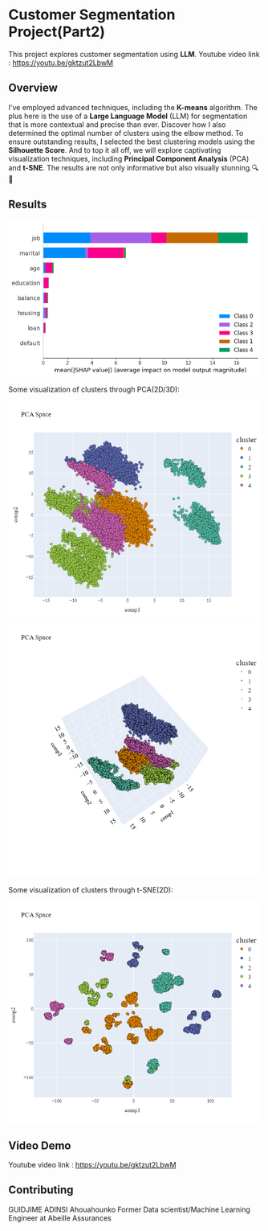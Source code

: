 # Customer Segmentation Project(Part2)

This project explores customer segmentation using **LLM**.
Youtube video link : https://youtu.be/gktzut2LbwM

## Overview

I've employed advanced techniques, including the **K-means** algorithm. The plus here is the use of a **Large Language Model** (LLM) for segmentation 
that is more contextual and precise than ever. Discover how I also determined the optimal number of clusters using the elbow method. 
To ensure outstanding results, I selected the best clustering models using the **Silhouette Score**. And to top it all off, we will explore 
captivating visualization techniques, including **Principal Component Analysis** (PCA) and **t-SNE**. The results are not only informative but also visually stunning.🔍🎯

## Results

![Clusters](cluster.png)

Some visualization of clusters through PCA(2D/3D): 

![PCA 2D](pca_2d.png)
![PCA 3D](pca_3d.png)


Some visualization of clusters through t-SNE(2D): 

![t-SNE 2D](tsne_2d.png)


## Video Demo

Youtube video link : https://youtu.be/gktzut2LbwM


## Contributing

GUIDJIME ADINSI Ahouahounko
Former Data scientist/Machine Learning Engineer at Abeille Assurances




